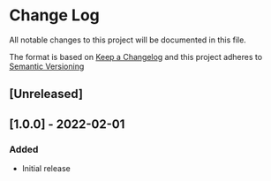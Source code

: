# Change Log

All notable changes to this project will be documented in this file.

The format is based on [Keep a Changelog](http://keepachangelog.com/) and this project adheres to [Semantic Versioning](https://semver.org/spec/v2.0.0.html)

## [Unreleased]

## [1.0.0] - 2022-02-01

### Added

- Initial release
